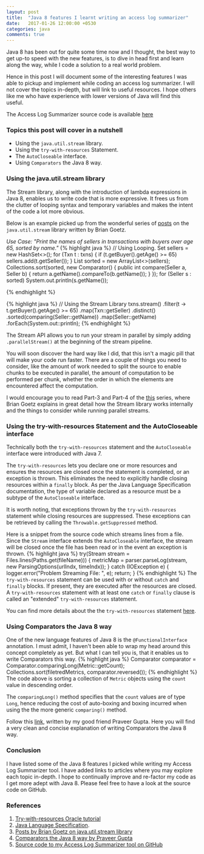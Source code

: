 ```yaml
---
layout: post
title:  "Java 8 features I learnt writing an access log summarizer"
date:   2017-01-26 12:00:00 +0530
categories: java
comments: true
---
```


Java 8 has been out for quite some time now and I thought, the best way to get up-to speed with the new features, is to dive in head first and learn along the way, while I code a solution to a real world problem.

Hence in this post I will document some of the interesting features I was able to pickup and implement while coding an access log summarizer.  I will not cover the topics in-depth, but will link to useful resources. I hope others like me who have experience with lower versions of Java will find this useful.

The Access Log Summarizer source code is available [here][access-log-summarizer]

### Topics this post will cover in a nutshell
- Using the `java.util.stream` library.
- Using the `try-with-resources` Statement.
- The `AutoCloseable` interface.
- Using `Comparators` the Java 8 way.

### Using the java.util.stream library
The Stream library, along with the introduction of lambda expressions in Java 8, enables us to write code that is more expressive.
It frees us from the clutter of looping syntax and temporary variables and makes the intent of the code a lot more obvious.

Below is an example picked up from the wonderful series of [posts][stream-library] on the `java.util.stream` library written by Brian Goetz.

_Use Case: "Print the names of sellers in transactions with buyers over age 65, sorted by name."_
{% highlight java %}
// Using Looping.
Set<Seller> sellers = new HashSet<>();
for (Txn t : txns) {
    if (t.getBuyer().getAge() >= 65)
        sellers.add(t.getSeller());
}
List<Seller> sorted = new ArrayList<>(sellers);
Collections.sort(sorted, new Comparator<Seller>() {
    public int compare(Seller a, Seller b) {
        return a.getName().compareTo(b.getName());
    }
});
for (Seller s : sorted)
    System.out.println(s.getName());

{% endhighlight %}

{% highlight java %}
// Using the Stream Library
txns.stream()
    .filter(t -> t.getBuyer().getAge() >= 65)
    .map(Txn::getSeller)
    .distinct()
    .sorted(comparing(Seller::getName))
    .map(Seller::getName)
    .forEach(System.out::println);
{% endhighlight %}

The Stream API allows you to run your stream in parallel by simply adding `.parallelStream()` at the beginning of the stream pipeline.

You will soon discover the hard way like I did, that this isn't a magic pill that will make your code run faster. There are a couple of things you need to consider, like the amount of work needed to split the source to enable chunks to be executed in parallel, the amount of computation to be performed per chunk, whether the order in which the elements are encountered affect the computation.

I would encourage you to read Part-3 and Part-4 of the [this][stream-library] series, where Brian Goetz explains in great detail how the Stream library works internally and the things to consider while running parallel streams.

### Using the try-with-resources Statement and the AutoCloseable interface
Technically both the `try-with-resources` statement and the `AutoCloseable` interface were introduced with Java 7.

The `try-with-resources` lets you declare one or more resources and ensures the resources are closed once the statement is completed, or an exception is thrown. This eliminates the need to explicitly handle closing resources within a `finally` block.
As per the Java Language Specification documentation, the type of variable declared as a resource must be a subtype of the `AutoCloseable` interface.

It is worth noting, that exceptions thrown by the `try-with-resources` statement while closing resources are suppressed. These exceptions can be retrieved by calling the `Throwable.getSuppressed` method. 

Here is a snippet from the source code which streams lines from a file. Since the `Stream` interface extends the `AutoCloseable` interface, the stream will be closed once the file has been read or in the event an exception is thrown.
{% highlight java %}
try(Stream<String> stream = Files.lines(Paths.get(fileName))) {
	metricMap = parser.parseLog(stream, new ParsingOptions(urlIndx, timeIndx));
} catch (IOException e) {
	logger.error("Problem Streaming File: ", e);
	return;
}
{% endhighlight %}
The `try-with-resources` statement can be used with or without `catch` and `finally` blocks. If present, they are executed after the resources are closed. A `try-with-resources` statement with at least one `catch` or `finally` clause is called an "extended" `try-with-resources` statement.


You can find more details about the the `try-with-resources` statement [here][try-with-resources].

### Using Comparators the Java 8 way
One of the new language features of Java 8 is the `@FunctionalInterface` annotation. I must admit, I haven't been able to wrap my head around this concept completely as yet. But what I can tell you is, that it enables us to write Comparators this way.
{% highlight java %}
Comparator<Metric> comparator = Comparator.comparingLong(Metric::getCount);
Collections.sort(filetredMetrics, comparator.reversed());
{% endhighlight %}
The code above is sorting a collection of `Metric` objects using the `count` value in descending order. 

The `comparingLong()` method specifies that the `count` values are of type `Long`, hence reducing the cost of auto-boxing and boxing incurred when using the the more generic `comparing()` method.

Follow this [link][comparators], written by my good friend Praveer Gupta. Here you will find a very clean and concise explanation of writing Comparators the Java 8 way. 


### Conclusion
I have listed some of the Java 8 features I picked while writing my Access Log Summarizer tool. I have added links to articles where you may explore each topic in-depth. I hope to continually improve and re-factor my code as I get more adept with Java 8. Please feel free to have a look at the source code on GitHub.
 

### References
1. [Try-with-resources Oracle tutorial][try-with-resources]
2. [Java Language Specification][jls].
3. [Posts by Brian Goetz on java.util.stream library][stream-library]
4. [Comparators the Java 8 way by Praveer Gupta][comparators]
5. [Source code to my Access Log Summarizer tool on GitHub][access-log-summarizer]

[access-log-summarizer]:https://github.com/oliversavio/Access-Log-Summarizer
[try-with-resources]:https://docs.oracle.com/javase/tutorial/essential/exceptions/tryResourceClose.html
[jls]:https://docs.oracle.com/javase/specs/jls/se8/html/jls-14.html#jls-14.20.3
[stream-library]:http://www.ibm.com/developerworks/library/j-java-streams-1-brian-goetz/index.html
[comparators]:http://praveer09.github.io/technology/2016/06/21/writing-comparators-the-java8-way/